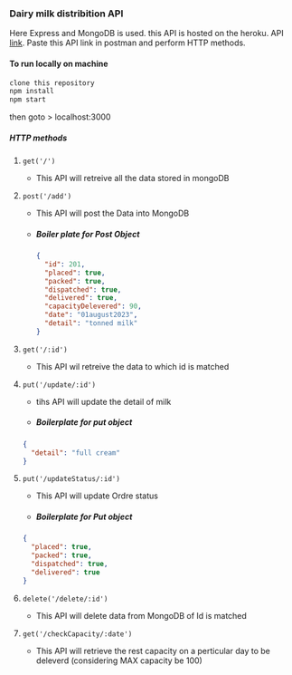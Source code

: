 ### Dairy milk distribition API

Here Express and MongoDB is used. this API is hosted on the heroku.
API [link](https://b-kore.herokuapp.com/).
Paste this API link in postman and perform HTTP methods.

#### To run locally on machine

```bash
clone this repository
npm install
npm start
```

then goto > localhost:3000

##### HTTP methods

1.  `get('/')`
    - This API will retreive all the data stored in mongoDB
2.  `post('/add')`
    - This API will post the Data into MongoDB
    - ##### Boiler plate for Post Object
      ```json
      {
        "id": 201,
        "placed": true,
        "packed": true,
        "dispatched": true,
        "delivered": true,
        "capacityDelevered": 90,
        "date": "01august2023",
        "detail": "tonned milk"
      }
      ```
3.  `get('/:id')`
    - This API wil retreive the data to which id is matched
4.  `put('/update/:id')`
    - tihs API will update the detail of milk
    - ##### Boilerplate for put object
    ```json
    {
      "detail": "full cream"
    }
    ```
5.  `put('/updateStatus/:id')`

    - This API will update Ordre status
    - ##### Boilerplate for Put object

    ```json
    {
      "placed": true,
      "packed": true,
      "dispatched": true,
      "delivered": true
    }
    ```

6.  `delete('/delete/:id')`
    - This API will delete data from MongoDB of Id is matched
7.  `get('/checkCapacity/:date')`
    - This API will retrieve the rest capacity on a perticular day to be deleverd (considering MAX capacity be 100)
